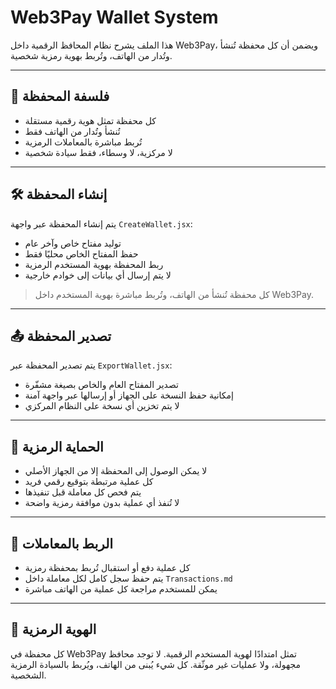 # Web3Pay Wallet System

هذا الملف يشرح نظام المحافظ الرقمية داخل Web3Pay، ويضمن أن كل محفظة تُنشأ وتُدار من الهاتف، وتُربط بهوية رمزية شخصية.

---

## 🧬 فلسفة المحفظة

- كل محفظة تمثل هوية رقمية مستقلة
- تُنشأ وتُدار من الهاتف فقط
- تُربط مباشرة بالمعاملات الرمزية
- لا مركزية، لا وسطاء، فقط سيادة شخصية

---

## 🛠️ إنشاء المحفظة

يتم إنشاء المحفظة عبر واجهة `CreateWallet.jsx`:

- توليد مفتاح خاص وآخر عام
- حفظ المفتاح الخاص محليًا فقط
- ربط المحفظة بهوية المستخدم الرمزية
- لا يتم إرسال أي بيانات إلى خوادم خارجية

> كل محفظة تُنشأ من الهاتف، وتُربط مباشرة بهوية المستخدم داخل Web3Pay.

---

## 📤 تصدير المحفظة

يتم تصدير المحفظة عبر `ExportWallet.jsx`:

- تصدير المفتاح العام والخاص بصيغة مشفّرة
- إمكانية حفظ النسخة على الجهاز أو إرسالها عبر واجهة آمنة
- لا يتم تخزين أي نسخة على النظام المركزي

---

## 🔐 الحماية الرمزية

- لا يمكن الوصول إلى المحفظة إلا من الجهاز الأصلي
- كل عملية مرتبطة بتوقيع رقمي فريد
- يتم فحص كل معاملة قبل تنفيذها
- لا تُنفذ أي عملية بدون موافقة رمزية واضحة

---

## 🧩 الربط بالمعاملات

- كل عملية دفع أو استقبال تُربط بمحفظة رمزية
- يتم حفظ سجل كامل لكل معاملة داخل `Transactions.md`
- يمكن للمستخدم مراجعة كل عملية من الهاتف مباشرة

---

## 🧠 الهوية الرمزية

كل محفظة في Web3Pay تمثل امتدادًا لهوية المستخدم الرقمية. لا توجد محافظ مجهولة، ولا عمليات غير موثّقة. كل شيء يُبنى من الهاتف، ويُربط بالسيادة الرمزية الشخصية.
